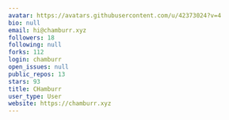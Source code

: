 ```yaml
---
avatar: https://avatars.githubusercontent.com/u/42373024?v=4
bio: null
email: hi@chamburr.xyz
followers: 18
following: null
forks: 112
login: chamburr
open_issues: null
public_repos: 13
stars: 93
title: CHamburr
user_type: User
website: https://chamburr.xyz
---
```

